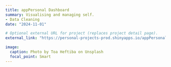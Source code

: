 ```yaml
---
title: appPersonal Dashboard
summary: Visualising and managing self. 
- Data Cleaning
date: "2024-11-01"

# Optional external URL for project (replaces project detail page).
external_link: "https://personal-projects-prod.shinyapps.io/appPersonal/"

image:
  caption: Photo by Toa Heftiba on Unsplash
  focal_point: Smart
---
```

